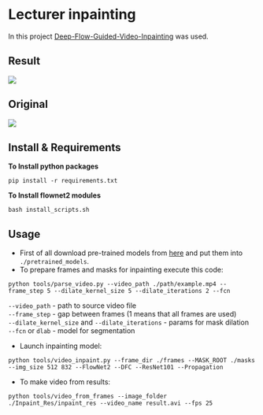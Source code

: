 
# Lecturer inpainting
In this project [Deep-Flow-Guided-Video-Inpainting](https://github.com/nbei/Deep-Flow-Guided-Video-Inpainting) was used.

## Result
![](./gif_results/result.gif)

## Original
![](./gif_results/original.gif)

## Install & Requirements

**To Install python packages**
```
pip install -r requirements.txt
```
**To Install flownet2 modules**
```
bash install_scripts.sh
```
## Usage
* First of all download pre-trained models from [here](https://drive.google.com/drive/folders/1a2FrHIQGExJTHXxSIibZOGMukNrypr_g?usp=sharing) and put them into `./pretrained_models`. 
* To prepare frames and masks for inpainting execute this code:
```
python tools/parse_video.py --video_path ./path/example.mp4 --frame_step 5 --dilate_kernel_size 5 --dilate_iterations 2 --fcn
```                                                                               
`--video_path` - path to source video file  
`--frame_step` - gap between frames (1 means that all frames are used)       
`--dilate_kernel_size` and `--dilate_iterations` - params for mask dilation    
`--fcn` or `dlab` - model for segmentation
* Launch inpainting model:  
```
python tools/video_inpaint.py --frame_dir ./frames --MASK_ROOT ./masks --img_size 512 832 --FlowNet2 --DFC --ResNet101 --Propagation 
```
* To make video from results:
```
python tools/video_from_frames --image_folder ./Inpaint_Res/inpaint_res --video_name result.avi --fps 25
```
